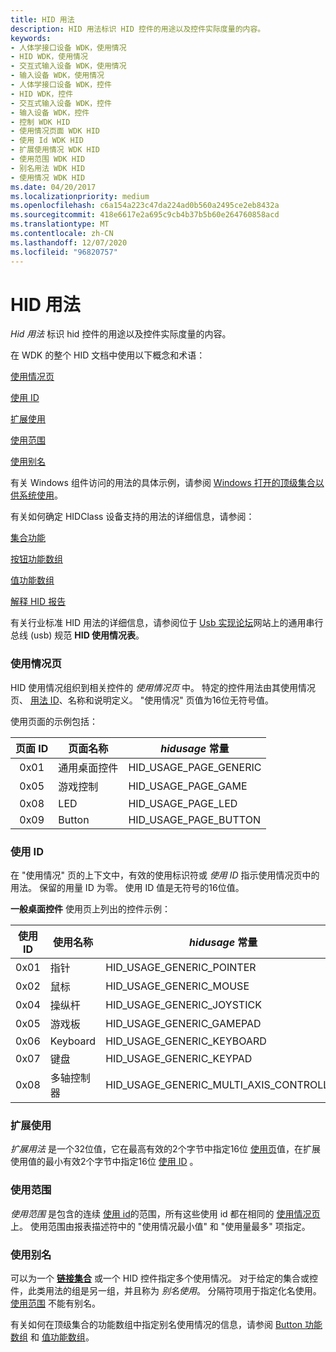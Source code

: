 ```yaml
---
title: HID 用法
description: HID 用法标识 HID 控件的用途以及控件实际度量的内容。
keywords:
- 人体学接口设备 WDK，使用情况
- HID WDK，使用情况
- 交互式输入设备 WDK，使用情况
- 输入设备 WDK，使用情况
- 人体学接口设备 WDK，控件
- HID WDK，控件
- 交互式输入设备 WDK，控件
- 输入设备 WDK，控件
- 控制 WDK HID
- 使用情况页面 WDK HID
- 使用 Id WDK HID
- 扩展使用情况 WDK HID
- 使用范围 WDK HID
- 别名用法 WDK HID
- 使用情况 WDK HID
ms.date: 04/20/2017
ms.localizationpriority: medium
ms.openlocfilehash: c6a154a223c47da224ad0b560a2495ce2eb8432a
ms.sourcegitcommit: 418e6617e2a695c9cb4b37b5b60e264760858acd
ms.translationtype: MT
ms.contentlocale: zh-CN
ms.lasthandoff: 12/07/2020
ms.locfileid: "96820757"
---
```

#  <a name="hid-usages"></a>HID 用法


*Hid 用法* 标识 hid 控件的用途以及控件实际度量的内容。




在 WDK 的整个 HID 文档中使用以下概念和术语：

[使用情况页](#usage-page)

[使用 ID](#usage-id)

[扩展使用](#extended-usage)

[使用范围](#usage-range)

[使用别名](#aliased-usages)

有关 Windows 组件访问的用法的具体示例，请参阅 [Windows 打开的顶级集合以供系统使用](top-level-collections-opened-by-windows-for-system-use.md)。

有关如何确定 HIDClass 设备支持的用法的详细信息，请参阅：

[集合功能](collection-capability.md)

[按钮功能数组](button-capability-arrays.md)

[值功能数组](value-capability-arrays.md)

[解释 HID 报告](interpreting-hid-reports.md)

有关行业标准 HID 用法的详细信息，请参阅位于 [Usb 实现论坛](https://www.usb.org/hid)网站上的通用串行总线 (usb) 规范 **HID 使用情况表**。

### <a name="usage-page"></a>使用情况页

HID 使用情况组织到相关控件的 *使用情况页* 中。 特定的控件用法由其使用情况页、 [用法 ID](#usage-id)、名称和说明定义。 "使用情况" 页值为16位无符号值。

使用页面的示例包括：

| 页面 ID | 页面名称                | *hidusage* 常量  |
|:-------:|--------------------------|------------------------|
| 0x01    | 通用桌面控件 | HID_USAGE_PAGE_GENERIC |
| 0x05    | 游戏控制            | HID_USAGE_PAGE_GAME    |
| 0x08    | LED                     | HID_USAGE_PAGE_LED     |
| 0x09    | Button                   | HID_USAGE_PAGE_BUTTON  |

### <a name="usage-id"></a>使用 ID

在 "使用情况" 页的上下文中，有效的使用标识符或 *使用 ID* 指示使用情况页中的用法。 保留的用量 ID 为零。 使用 ID 值是无符号的16位值。

**一般桌面控件** 使用页上列出的控件示例：

| 使用 ID | 使用名称            | *hidusage* 常量                    |
|:--------:|-----------------------|------------------------------------------|
| 0x01     | 指针               | HID_USAGE_GENERIC_POINTER                |
| 0x02     | 鼠标                 | HID_USAGE_GENERIC_MOUSE                  |
| 0x04     | 操纵杆              | HID_USAGE_GENERIC_JOYSTICK               |
| 0x05     | 游戏板              | HID_USAGE_GENERIC_GAMEPAD                |
| 0x06     | Keyboard              | HID_USAGE_GENERIC_KEYBOARD               |
| 0x07     | 键盘                | HID_USAGE_GENERIC_KEYPAD                 |
| 0x08     | 多轴控制器 | HID_USAGE_GENERIC_MULTI_AXIS_CONTROLLER  |

### <a name="extended-usage"></a>扩展使用

*扩展用法* 是一个32位值，它在最高有效的2个字节中指定16位 [使用页](#usage-page)值，在扩展使用值的最小有效2个字节中指定16位 [使用 ID](#usage-id) 。

### <a name="usage-range"></a>使用范围

*使用范围* 是包含的连续 [使用 id](#usage-id)的范围，所有这些使用 id 都在相同的 [使用情况页](#usage-page)上。 使用范围由报表描述符中的 "使用情况最小值" 和 "使用量最多" 项指定。

### <a name="aliased-usages"></a>使用别名

可以为一个 [**链接集合**](link-collections.md) 或一个 HID 控件指定多个使用情况。 对于给定的集合或控件，此类用法的组是另一组，并且称为 *别名使用*。 分隔符项用于指定化名使用。 [使用范围](#usage-range) 不能有别名。

有关如何在顶级集合的功能数组中指定别名使用情况的信息，请参阅 [Button 功能数组](button-capability-arrays.md) 和 [值功能数组](value-capability-arrays.md)。

 

 




